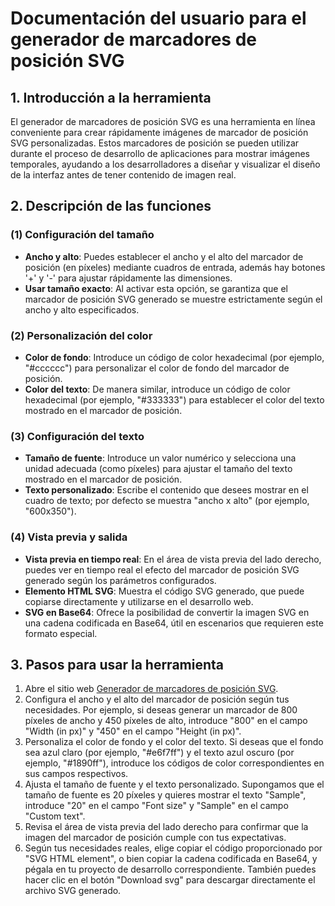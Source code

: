 # Documentación del usuario para el generador de marcadores de posición SVG

## 1. Introducción a la herramienta

El generador de marcadores de posición SVG es una herramienta en línea conveniente para crear rápidamente imágenes de marcador de posición SVG personalizadas. Estos marcadores de posición se pueden utilizar durante el proceso de desarrollo de aplicaciones para mostrar imágenes temporales, ayudando a los desarrolladores a diseñar y visualizar el diseño de la interfaz antes de tener contenido de imagen real.

## 2. Descripción de las funciones

### (1) **Configuración del tamaño**

* **Ancho y alto**: Puedes establecer el ancho y el alto del marcador de posición (en píxeles) mediante cuadros de entrada, además hay botones '+' y '-' para ajustar rápidamente las dimensiones.
* **Usar tamaño exacto**: Al activar esta opción, se garantiza que el marcador de posición SVG generado se muestre estrictamente según el ancho y alto especificados.

### (2) **Personalización del color**

* **Color de fondo**: Introduce un código de color hexadecimal (por ejemplo, "#cccccc") para personalizar el color de fondo del marcador de posición.
* **Color del texto**: De manera similar, introduce un código de color hexadecimal (por ejemplo, "#333333") para establecer el color del texto mostrado en el marcador de posición.

### (3) **Configuración del texto**

* **Tamaño de fuente**: Introduce un valor numérico y selecciona una unidad adecuada (como píxeles) para ajustar el tamaño del texto mostrado en el marcador de posición.
* **Texto personalizado**: Escribe el contenido que desees mostrar en el cuadro de texto; por defecto se muestra "ancho x alto" (por ejemplo, "600x350").

### (4) **Vista previa y salida**

* **Vista previa en tiempo real**: En el área de vista previa del lado derecho, puedes ver en tiempo real el efecto del marcador de posición SVG generado según los parámetros configurados.
* **Elemento HTML SVG**: Muestra el código SVG generado, que puede copiarse directamente y utilizarse en el desarrollo web.
* **SVG en Base64**: Ofrece la posibilidad de convertir la imagen SVG en una cadena codificada en Base64, útil en escenarios que requieren este formato especial.

## 3. Pasos para usar la herramienta

1. Abre el sitio web [Generador de marcadores de posición SVG](https://atoolio.com/svg-placeholder-generator).
2. Configura el ancho y el alto del marcador de posición según tus necesidades. Por ejemplo, si deseas generar un marcador de 800 píxeles de ancho y 450 píxeles de alto, introduce "800" en el campo "Width (in px)" y "450" en el campo "Height (in px)".
3. Personaliza el color de fondo y el color del texto. Si deseas que el fondo sea azul claro (por ejemplo, "#e6f7ff") y el texto azul oscuro (por ejemplo, "#1890ff"), introduce los códigos de color correspondientes en sus campos respectivos.
4. Ajusta el tamaño de fuente y el texto personalizado. Supongamos que el tamaño de fuente es 20 píxeles y quieres mostrar el texto "Sample", introduce "20" en el campo "Font size" y "Sample" en el campo "Custom text".
5. Revisa el área de vista previa del lado derecho para confirmar que la imagen del marcador de posición cumple con tus expectativas.
6. Según tus necesidades reales, elige copiar el código proporcionado por "SVG HTML element", o bien copiar la cadena codificada en Base64, y pégala en tu proyecto de desarrollo correspondiente. También puedes hacer clic en el botón "Download svg" para descargar directamente el archivo SVG generado.